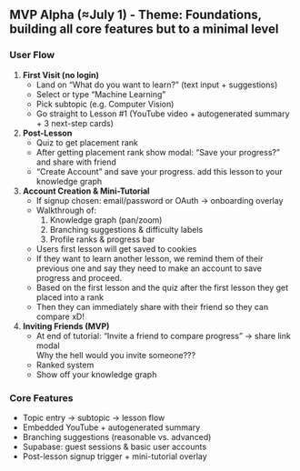 ## MVP Alpha (≈July 1) - Theme: Foundations, building all core features but to a minimal level
### User Flow  
1. **First Visit (no login)**  
   - Land on “What do you want to learn?” (text input + suggestions)  
   - Select or type “Machine Learning”  
   - Pick subtopic (e.g. Computer Vision)  
   - Go straight to Lesson #1 (YouTube video + autogenerated summary + 3 next-step cards)  
2. **Post-Lesson**  
   - Quiz to get placement rank
   - After getting placement rank show modal: “Save your progress?” and share with friend 
   - “Create Account”  and save your progress. add this lesson to your knowledge graph
3. **Account Creation & Mini-Tutorial**  
   - If signup chosen: email/password or OAuth → onboarding overlay  
   - Walkthrough of:  
     1. Knowledge graph (pan/zoom)  
     2. Branching suggestions & difficulty labels  
     3. Profile ranks & progress bar  
   - Users first lesson will get saved to cookies
   - If they want to learn another lesson, we remind them of their previous one and say they need to make an account to save progress and proceed. 
   - Based on the first lesson and the quiz after the first lesson they get placed into a rank
   - Then they can immediately share with their friend so they can compare xD!
4. **Inviting Friends (MVP)**  
   - At end of tutorial: “Invite a friend to compare progress” → share link modal  
   Why the hell would you invite someone???
   - Ranked system
   - Show off your knowledge graph

### Core Features  
- Topic entry → subtopic → lesson flow  
- Embedded YouTube + autogenerated summary  
- Branching suggestions (reasonable vs. advanced)  
- Supabase: guest sessions & basic user accounts  
- Post-lesson signup trigger + mini-tutorial overlay  
